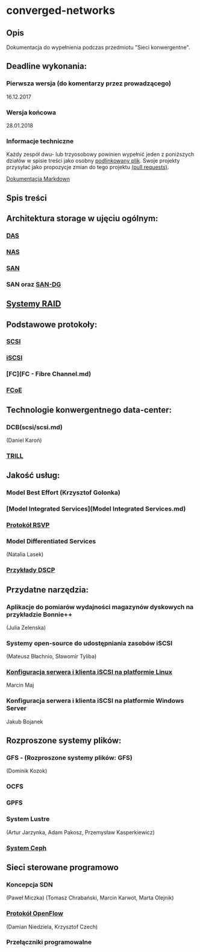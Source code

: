 # converged-networks

## Opis
Dokumentacja do wypełnienia podczas przedmiotu "Sieci konwergentne".

## Deadline  wykonania:

### Pierwsza wersja (do komentarzy przez prowadzącego)

16.12.2017

### Wersja końcowa

28.01.2018

### Informacje techniczne

Każdy zespół dwu- lub trzyosobowy powinien wypełnić jeden z poniższych działów w spisie treści
jako osobny [podlinkowany plik](FCoE.md).
Swoje projekty przysyłać jako propozycje zmian do tego projektu [(pull requests)](https://help.github.com/articles/about-pull-requests/).

[Dokumentacja Markdown](https://guides.github.com/features/mastering-markdown/)

## Spis treści

## Architektura storage w ujęciu ogólnym:
### [DAS](das.md)

### [NAS](nas.md)

### [SAN](SAN-2.md)

### SAN oraz [SAN-DG](SAN-DG/SAN-DG.md)

## [Systemy RAID](RAID.md)

## Podstawowe protokoły:

### [SCSI](scsi/scsi.md)

### [iSCSI](iSCSI.md)

### [FC](FC - Fibre Channel.md)

### [FCoE](FCoE.md)

## Technologie konwergentnego data-center:

### DCB(scsi/scsi.md)
(Daniel Karoń)

### [TRILL](TRILL.md)

## Jakość usług:

### Model Best Effort (Krzysztof Golonka)

### [Model Integrated Services](Model Integrated Services.md)

### [Protokół RSVP](RSVP.md)

### Model Differentiated Services
(Natalia Lasek)

### [Przykłady DSCP](PrzykladyDSCP.md)

## Przydatne narzędzia:

### Aplikacje do pomiarów wydajności magazynów dyskowych na przykładzie Bonnie++
(Julia Zelenska)

### Systemy open-source do udostępniania zasobów iSCSI
(Mateusz Błachnio, Sławomir Tyliba)

### [Konfiguracja serwera i klienta iSCSI na platformie Linux](iSCSI_Linux.md)
Marcin Maj

### Konfiguracja serwera i klienta iSCSI na platformie Windows Server
Jakub Bojanek

## Rozproszone systemy plików:
### GFS - (Rozproszone systemy plików: GFS)
(Dominik Kozok)

### OCFS
### GPFS
### System Lustre

(Artur Jarzynka, Adam Pakosz, Przemysław Kasperkiewicz)
### [System Ceph](CEPH-DG/CEPH-DG.md) 

## Sieci sterowane programowo

### Koncepcja SDN
(Paweł Miczka)
(Tomasz Chrabański, Marcin Karwot, Marta Olejnik)

### [Protokół OpenFlow](Openflow.md)
(Damian Niedziela, Krzysztof Czech)

### Przełączniki programowalne
